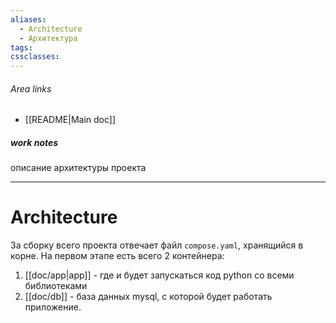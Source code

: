 ```yaml
---
aliases:
  - Architecture
  - Архитектура
tags: 
cssclasses:
---
```

###### Area links
- [[README|Main doc]]
##### work notes
описание архитектуры проекта
_______________________________
# Architecture

За сборку всего проекта отвечает файл `compose.yaml`, хранящийся в корне. На первом этапе есть всего 2 контейнера: 
1. [[doc/app|app]] - где и будет запускаться код python со всеми библиотеками
2. [[doc/db]] - база данных mysql, с которой будет работать приложение. 
